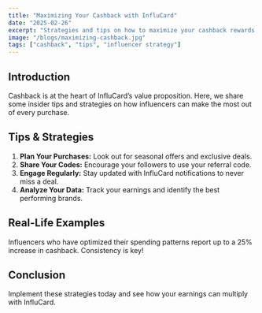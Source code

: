 ```yaml
---
title: "Maximizing Your Cashback with InfluCard"
date: "2025-02-26"
excerpt: "Strategies and tips on how to maximize your cashback rewards on every purchase."
image: "/blogs/maximizing-cashback.jpg"
tags: ["cashback", "tips", "influencer strategy"]
---
```


## Introduction

Cashback is at the heart of InfluCard’s value proposition. Here, we share some insider tips and strategies on how influencers can make the most out of every purchase.

## Tips & Strategies

1. **Plan Your Purchases:** Look out for seasonal offers and exclusive deals.
2. **Share Your Codes:** Encourage your followers to use your referral code.
3. **Engage Regularly:** Stay updated with InfluCard notifications to never miss a deal.
4. **Analyze Your Data:** Track your earnings and identify the best performing brands.

## Real-Life Examples

Influencers who have optimized their spending patterns report up to a 25% increase in cashback. Consistency is key!

## Conclusion

Implement these strategies today and see how your earnings can multiply with InfluCard.
